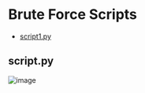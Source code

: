 # Brute Force Scripts
+ [script1.py](https://github.com/h4md153v63n/Python_Scripts/blob/master/Brute_Force/README.md#scriptpy)

## script.py

![image](https://github.com/h4md153v63n/Python_Scripts/assets/5091265/d1270864-ddf2-4df4-895c-ef6fc7d02840)


